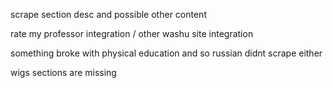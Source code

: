 scrape section desc and possible other content

rate my professor integration / other washu site integration

something broke with physical education and so russian didnt scrape either

wigs sections are missing
